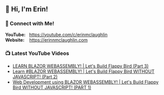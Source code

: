 <!-- <a href="https://www.youtube.com/c/erinnmclaughlin"><img width="100%" src="https://github.com/erinnmclaughlin/erinnmclaughlin/blob/master/images/intro.gif" /></a> -->

## :wave: Hi, I'm Erin!

<!-- I make **C#** and **.NET Core** related content on my [YouTube channel](https://www.youtube.com/c/erinmclaughlin). My goal is to help bridge the gap between "learning" and "doing" by building [demo applications](https://github.com/search?q=user%3Aerinnmclaughlin+blazorbuilds) that are fun and interesting while also demonstrating important concepts within C# and .NET programming. 

As a self-taught developer still early in my career: **I am still learning**, and I am by **no means** a .NET expert. I know how difficult it can be to overcome the initial learning curve and start translating concepts and ideas into real-world applications. Because of this, I wanted to create a resource that I feel would have been helpful to me when I was first starting out. The projects that I will be building will (hopefully) provide benefit to those who are looking to get into .NET development, as well as provide an excuse for me to continue improving my own skillset. :sunglasses:

As always, constructive feedback is welcomed and encouraged! And thanks for visiting!

<hr /> -->

### :iphone: Connect with Me!
**YouTube:** &nbsp; https://youtube.com/c/erinmclaughlin <br/>
**Website:** &nbsp;&nbsp; https://erinnmclaughlin.com <br />
<!-- **Instagram:** https://www.instagram.com/thecodebug/ <br />
**Twitter:** &nbsp;&nbsp;&nbsp;&nbsp; https://twitter.com/TheCodeBug1 -->

### :tv: Latest YouTube Videos
<!-- YOUTUBE:START -->
- [LEARN BLAZOR WEBASSEMBLY! | Let's Build Flappy Bird (Part 3)](https://www.youtube.com/watch?v=DfJ5HVrWhnM)
- [Learn #BLAZOR WEBASSEMBLY! | Let's Build Flappy Bird WITHOUT JAVASCRIPT! (Part 2)](https://www.youtube.com/watch?v=QHBFd6TCFR4)
- [Web Development using BLAZOR WEBASSEMBLY! | Let's Build Flappy Bird WITHOUT JAVASCRIPT! (PART 1)](https://www.youtube.com/watch?v=wTmZCu16LNU)
<!-- YOUTUBE:END -->

